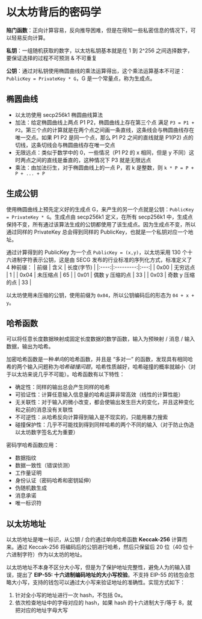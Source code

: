 # 以太坊背后的密码学

**陷门函数**：正向计算容易，反向推导困难，但是在得知一些私密信息的情况下，可以轻易反向计算。

**私钥**：一组随机获取的数字，以太坊私钥基本就是在 1 到 2^256 之间选择数字，要保证选择的过程不可预测 & 不可重复

**公钥**：通过对私钥使用椭圆曲线的乘法运算得出，这个乘法运算基本不可逆：`PublicKey = PrivateKey * G`，G 是一个常量点，称为生成点。

## 椭圆曲线

- 以太坊使用 secp256k1 椭圆曲线算法
- 加法：给定椭圆曲线上两点 P1 P2，椭圆曲线上存在第三个点 满足 `P3 = P1 + P2`。第三个点的计算就是在两个点之间画一条直线，这条线会与椭圆曲线存在唯一交点。如果 P1 P2 是同一个点，那么 P1 P2 之间的直线就是 P1(P2) 点的切线，这条切线会与椭圆曲线存在唯一交点
- 无限远点：类似于数学中的 0，一些情况（P1 P2 的 x 相同，但是 y 不同）这时两点之间的直线是垂直的，这种情况下 P3 就是无限远点
- 乘法：由加法衍生，对于椭圆曲线上的一点 P，若 k 是整数，则 `k * P = P + P + ... + P`

## 生成公钥

使用椭圆曲线上预先定义好的生成点 G，来产生的另一个点就是公钥：`PublicKey = PrivateKey * G`。生成点由 secp256k1 定义，在所有 secp256k1 中，生成点保持不变，所有通过该算法生成的公钥都使用了该生成点。因为生成点不变，所以通过同样的 PrivateKey 总会得到同样的 PublicKey，也就是一个私钥对应一个地址。

通过计算得到的 PublicKey 为一个点 `PublicKey = (x,y)`，以太坊采用 130 个十六进制字符表示公钥，这是由 SECG 发布的行业标准的序列化方式，标准定义了 4 种前缀：
| 前缀 | 含义 | 长度(字节) |
|:----:|:---------:|:---:|
| 0x00 | 无穷远点 | 1 |
| 0x04 | 未压缩点 | 65 |
| 0x01 | 偶数 y 压缩的点 | 33 |
| 0x03 | 奇数 y 压缩的点 | 33 |

以太坊使用未压缩的公钥，使用前缀为 `0x04`，所以公钥编码后的形态为 `04 + x + y`。

## 哈希函数

可以将任意长度数据映射成固定长度数据的数学函数，输入为预映射 / 消息 / 输入数据，输出为哈希。

加密哈希函数是一种*单向*的哈希函数，并且是 “多对一” 的函数，发现具有相同哈希的两个输入问题称为*哈希碰撞问题*，哈希性质越好，哈希碰撞的概率就越小（对于以太坊来说几乎不可能）。哈希函数有以下特性：

- 确定性：同样的输出总会产生同样的哈希
- 可验证性：计算任意输入信息量的哈希运算非常高效（线性的计算性能）
- 无关联性：对于输入的微小改变，都会使输出发生巨大的变化，并且这种变化和之前的消息没有关联性
- 不可逆性：从哈希反向计算得到输入是不现实的，只能用暴力搜索
- 碰撞保护性：几乎不可能找到得到同样哈希的两个不同的输入（对于防止伪造以太坊数字签名尤为重要）

密码学哈希函数应用：

- 数据指纹
- 数据一致性（错误侦测）
- 工作量证明
- 身份认证（密码哈希和密钥延伸）
- 伪随机数生成
- 消息承诺
- 唯一标识符

## 以太坊地址

以太坊地址是唯一标识，从公钥 / 合约通过单向哈希函数 **Keccak-256** 计算而来。通过 Keccak-256 将编码后的公钥进行哈希，然后只保留后 20 位（40 位十六进制字符）作为以太坊的地址。

以太坊地址不本身不区分大小写，但是为了保护地址完整性，避免人为的输入错误，提出了 **EIP-55: 十六进制编码地址的大小写校验**。不支持 EIP-55 的钱包会忽略大小写，支持的钱包可以通过大小写来验证地址的准确性。实现方式如下：

1. 针对全小写的地址进行一次 hash，不包括 0x。
2. 依次检查地址中的字母对应的 hash，如果 hash 的十六进制大于/等于 8，就把对应的地址字母大写
